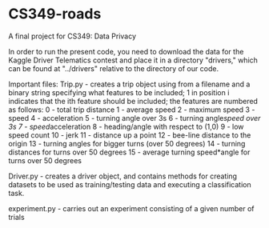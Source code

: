 # CS349-roads
A final project for CS349: Data Privacy

In order to run the present code, you need to download the data for the Kaggle Driver Telematics contest and place it in a directory "drivers," which can be found at "../drivers" relative to the directory of our code.

Important files:
Trip.py - creates a trip object using from a filename and a binary string specifying what features to be included; 1 in position i indicates that the ith feature should be included; the features are numbered as follows:
0 - total trip distance
1 - average speed
2 - maximum speed
3 - speed
4 - acceleration
5 - turning angle over 3s
6 - turning angle*speed over 3s
7 - speed*acceleration
8 - heading/angle with respect to (1,0)
9 - low speed count
10 - jerk
11 - distance up a point
12 - bee-line distance to the origin
13 - turning angles for bigger turns (over 50 degrees)
14 - turning distances for turns over 50 degrees
15 - average turning speed*angle for turns over 50 degrees

Driver.py - creates a driver object, and contains methods for creating datasets to be used as training/testing data and executing a classification task.

experiment.py - carries out an experiment consisting of a given number of trials




